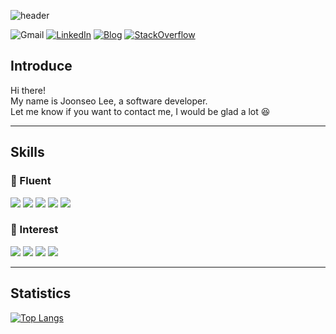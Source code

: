 ![header](https://capsule-render.vercel.app/api?type=waving&color=gradient&height=300&section=header&text=Playground&fontSize=90&fontAlign=35&fontAlignY=45&fontColor=FFFFFF)

![Gmail](https://img.shields.io/badge/niceweather94@gmail.com-EA4335?style=flat-square&logo=gmail&logoColor=white)
[![LinkedIn](https://img.shields.io/badge/JoonseoLee-0A66C2?style=flat-square&logo=linkedin&logoColor=white)](https://www.linkedin.com/in/%EC%A4%80%EC%84%9C-%EC%9D%B4-22501615b/)
[![Blog](https://img.shields.io/badge/Blog-000000?style=flat-square&logo=tistory&logoColor=white)](https://vesselsdiary.tistory.com/)
[![StackOverflow](https://img.shields.io/badge/StackOverflow-F58025?style=flat-square&logo=stackoverflow&logoColor=white)](https://stackoverflow.com/users/9422268/joonseo-lee)

## Introduce 

Hi there!  
My name is Joonseo Lee, a software developer.  
Let me know if you want to contact me, I would be glad a lot :satisfied:
***

## Skills 

### :muscle: Fluent

<img src="https://img.shields.io/badge/Java-007396?style=flat-square&logo=java&logoColor=white"/> <img src="https://img.shields.io/badge/Spring-6DB33F?style=flat-square&logo=spring&logoColor=white"/> <img src="https://img.shields.io/badge/Javascript-F7DF1E?style=flat-square&logo=javascript&logoColor=white"/> <img src="https://img.shields.io/badge/Typescript-3178C6?style=flat-square&logo=typescript&logoColor=white"/> <img src="https://img.shields.io/badge/Vue-4FC08D?style=flat-square&logo=vuedotjs&logoColor=white"/>

### :eyes: Interest

<img src="https://img.shields.io/badge/Kotlin-7F52FF?style=flat-square&logo=kotlin&logoColor=white"/> <img src="https://img.shields.io/badge/Go-00ADD8?style=flat-square&logo=go&logoColor=white"/> <img src="https://img.shields.io/badge/Kubernetes-326CE5?style=flat-square&logo=kubernetes&logoColor=white"/> <img src="https://img.shields.io/badge/AWS-232F3E?style=flat-square&logo=amazonAWS&logoColor=white"/>

***

## Statistics

[![Top Langs](https://github-readme-stats.vercel.app/api/top-langs/?username=joonseolee)](https://github.com/anuraghazra/github-readme-stats)
